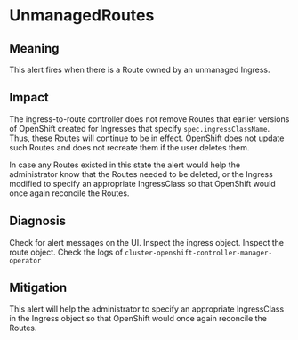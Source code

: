 # UnmanagedRoutes

## Meaning

This alert fires when there is a Route owned by an unmanaged Ingress.

## Impact

The ingress-to-route controller does not remove Routes that earlier versions
of OpenShift created for Ingresses that specify `spec.ingressClassName`.
Thus, these Routes will continue to be in effect.
OpenShift does not update such Routes and does not recreate
them if the user deletes them.

In case any Routes existed in this state the alert would
help the administrator know that the Routes needed to be deleted,
or the Ingress modified to specify an appropriate IngressClass so
that OpenShift would once again reconcile the Routes.

## Diagnosis

Check for alert messages on the UI.
Inspect the ingress object.
Inspect the route object.
Check the logs of `cluster-openshift-controller-manager-operator`

## Mitigation

This alert will help the administrator to specify an appropriate
IngressClass in the Ingress object so that OpenShift would once
again reconcile the Routes.

